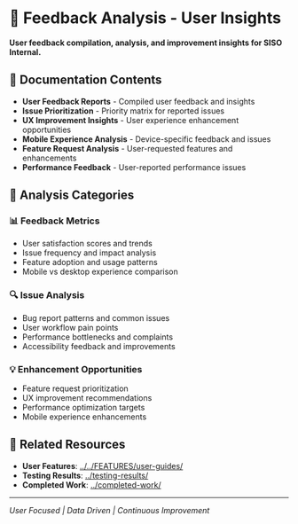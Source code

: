 # 💬 Feedback Analysis - User Insights

**User feedback compilation, analysis, and improvement insights for SISO Internal.**

## 📁 **Documentation Contents**

- **User Feedback Reports** - Compiled user feedback and insights
- **Issue Prioritization** - Priority matrix for reported issues
- **UX Improvement Insights** - User experience enhancement opportunities
- **Mobile Experience Analysis** - Device-specific feedback and issues
- **Feature Request Analysis** - User-requested features and enhancements
- **Performance Feedback** - User-reported performance issues

## 🎯 **Analysis Categories**

### **📊 Feedback Metrics**
- User satisfaction scores and trends
- Issue frequency and impact analysis
- Feature adoption and usage patterns
- Mobile vs desktop experience comparison

### **🔍 Issue Analysis**
- Bug report patterns and common issues
- User workflow pain points
- Performance bottlenecks and complaints
- Accessibility feedback and improvements

### **💡 Enhancement Opportunities**
- Feature request prioritization
- UX improvement recommendations
- Performance optimization targets
- Mobile experience enhancements

## 🔄 **Related Resources**

- **User Features**: [../../FEATURES/user-guides/](../../FEATURES/user-guides/)
- **Testing Results**: [../testing-results/](../testing-results/)
- **Completed Work**: [../completed-work/](../completed-work/)

---

*User Focused | Data Driven | Continuous Improvement*
